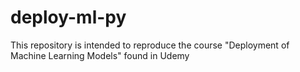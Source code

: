 # deploy-ml-py
This repository is intended to reproduce the course "Deployment of Machine Learning Models" found in Udemy
